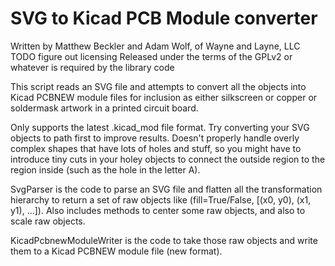 SVG to Kicad PCB Module converter
=================================

Written by Matthew Beckler and Adam Wolf, of Wayne and Layne, LLC
TODO figure out licensing
Released under the terms of the GPLv2 or whatever is required by the library code

This script reads an SVG file and attempts to convert all the objects into
Kicad PCBNEW module files for inclusion as either silkscreen or copper or
soldermask artwork in a printed circuit board.

Only supports the latest .kicad_mod file format.
Try converting your SVG objects to path first to improve results.
Doesn't properly handle overly complex shapes that have lots of holes and stuff,
so you might have to introduce tiny cuts in your holey objects to connect the
outside region to the region inside (such as the hole in the letter A).

SvgParser is the code to parse an SVG file and flatten all the transformation
hierarchy to return a set of raw objects like (fill=True/False, [(x0, y0), (x1, y1), ...]).
Also includes methods to center some raw objects, and also to scale raw objects.

KicadPcbnewModuleWriter is the code to take those raw objects and write them
to a Kicad PCBNEW module file (new format).

